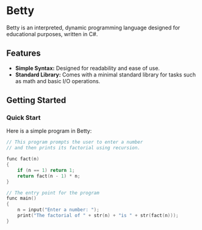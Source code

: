 # Betty

Betty is an interpreted, dynamic programming language designed for educational purposes, written in C#.

## Features

- **Simple Syntax:** Designed for readability and ease of use.
- **Standard Library:** Comes with a minimal standard library for tasks such as math and basic I/O operations.

## Getting Started

### Quick Start

Here is a simple program in Betty:

```C
// This program prompts the user to enter a number
// and then prints its factorial using recursion.

func fact(n)
{
    if (n == 1) return 1;
    return fact(n - 1) * n;
}

// The entry point for the program
func main()
{
    n = input("Enter a number: ");
    print("The factorial of " + str(n) + "is " + str(fact(n)));
}
